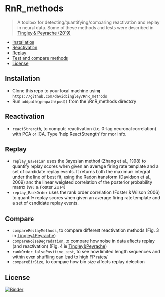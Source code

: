 # RnR_methods
> A toolbox for detecting/quantifying/comparing reactivation and replay in neural data.
Some of these methods and tests were described in <a href="https://doi.org/10.1098/rstb.2019.0231" target="_blank">Tingley & Peyrache (2019)</a>

- [Installation](#installation)
- [Reactivation](#Reactivation)
- [Replay](#replay)
- [Test and compare methods](#compare)
- [License](#license)

## Installation
- Clone this repo to your local machine using `https://github.com/davidtingley/RnR_methods`
- Run `addpath(genpath(pwd))` from the \RnR_methods directory

## Reactivation
- `reactStrength`, to compute reactivation (i.e. 0-lag neuronal correlation) with PCA or ICA.
Type 'help ReactStrength' for mor info.

## Replay
- `replay_Bayesian` uses the Bayesian method (Zhang et al., 1998) to quantify replay scores when given an average firing rate template and a set of candidate replay events.  It returns both the maximum integral under the line of best fit, using the Radon transform (Davidson et al., 2009) and the linear weighted correlation of the posterior probability matrix (Wu & Foster 2014). 
- `replay_RankOrder` uses the rank order correlation (Foster & Wilson 2006) to quantify replay scores when given an average firing rate template and a set of candidate replay events.  

## Compare
- `compareReplayMethods`, to compare different reactivation methods (Fig. 3 in <a href="" target="_blank">Tingley&Peyrache</a>)
- `compareNoiseDegradation`, to compare how noise in data affects replay (and reactivation) (Fig. 4 in <a href="" target="_blank">Tingley&Peyrache</a>)
- `rankOrder_falsePositive_test`, to see how limited length sequences and within even shuffling can lead to high FP rates/
- `compareBinSize`, to compare how bin size affects replay detection

## License
[![Binder](https://mybinder.org/badge.svg)](https://mybinder.org/v2/gh/DavidTingley/RnR_methods/master)
